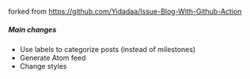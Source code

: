 forked from https://github.com/Yidadaa/Issue-Blog-With-Github-Action

##### Main changes
- Use labels to categorize posts (instead of milestones)
- Generate Atom feed
- Change styles
